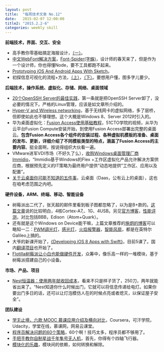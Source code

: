 ```yaml
---
layout: post
title:  "每周技术文章 No.12"
date:   2015-02-07 12:00:00
title2: "2015.2.2-6"
categories: weekly skill
---
```

**前端技术，界面、交互、安全**

* 高手教你零基础搞定海报设计，[（一）](http://www.uisdc.com/head-first-poster-design-1)。
* [中文WebFont解决方案](http://isux.tencent.com/font-spider.html)，[Font-Spider(字蛛)](http://font-spider.org/)，设计师的春天来了，但是作为一个设计师，你也得懂Node，要不工具都跑不起来。
* [Prototyping iOS And Android Apps With Sketch](http://www.smashingmagazine.com/2015/01/30/prototyping-ios-android-apps-sketch-freebie/)。
* 初探信息可视化的流程+方法，[（上）](http://www.uisdc.com/2015-trends-information-visualization-process-1)，[（下）](http://www.uisdc.com/2015-trends-information-visualization-process-2)。要想用户懂，图多字儿要少。

**后端技术，操作系统、虚拟化、存储、网络、桌面领域**

* [20个OpenSSH Server的最佳实践](http://blog.netoearth.com/html/201501/top-20-openssh-server-best-security-practices.htm)，第一条就是把OpenSSH Server卸了，没必要的情况下。严格的Linux管理，应该是如文章所介绍的。
* [Hyper-V and Wireless networking](http://blogs.msdn.com/b/virtual_pc_guy/archive/2015/02/02/hyper-v-and-wireless-networking.aspx)，基于无线网卡的虚拟网络，多了层桥，但即使如此也不够理想。这个大概是Windows 8、Server 2012时引入的。
* 华为桌面虚拟化：[Fusion Access使用基础教程](http://edu.51cto.com/index.php?do=lession&id=52463)，51CTO学院的视频，从华为云平台Fusion Compute安装开始，到使用Fusion Access部署出完整的桌面云。**包含Fusion Access各个组件的安装过程、各种虚拟机模板的准备、桌面的发布、更新，详细介绍了不同模板类型的特点，涵盖了Fusion Access的主要内容**。挺全面啊，按说得组织大伙看一遍。
* VMware进军VDI市场（不好久了么），[收购Windows桌面管理厂商Immidio](http://server.zdnet.com.cn/server/2015/0205/3045934.shtml)，“Immidio基于Windows的Flex +工作区虚拟化产品允许解决方案供应商，根据预先定义的IT策略为最终用户提供“动态地提供”工作区、应用以及配置”。
* [关于云桌面你可能不知道的五件事](http://server.zdnet.com.cn/server/2015/0203/3045713.shtml)，云桌面（Daas，公有云上的桌面），这也在咱考虑范围之内吧。

**硬件设备，ARM、终端、移动、智能设备**

* 树莓派出二代了，张天超的邮件里看到板子图都忽略了，以为是B+款的。[这篇文章](http://www.36kr.com/p/219380.html)说的比较明白，4核Cortex-A7,、1G、4USB。另见[官方博客](http://www.raspberrypi.org/raspberry-pi-2-on-sale/)，[性能评测](http://www.raspberrypi.org/benchmarking-raspberry-pi-2/)，对比包括BBB，Edison（Atom+Quark）。
* 还有就是这个Windows on Device能干嘛，上篇文章推荐的[施炯的博客](http://www.cnblogs.com/dearsj001/)可以略知一二：[PWM调光灯](http://www.cnblogs.com/dearsj001/p/WindowsOnDevice_1.html)，[感光灯](http://www.cnblogs.com/dearsj001/p/WindowsOnDevice_2.html)，[火焰报警器](http://www.cnblogs.com/dearsj001/p/WindowsOnDevice_3.html)，[智能风扇](http://www.cnblogs.com/dearsj001/p/WindowsOnDevice_4.html)，都是在英特尔Galileo上搞的。
* 大爷的新课开始了，[《Developing iOS 8 Apps with Swift》](https://itunes.apple.com/cn/course/developing-ios-8-apps-swift/id961180099)，目前5课了。国内[翻译项目](https://github.com/x140yu/Developing_iOS_8_Apps_With_Swift)也开始了。
* [Flotilla树莓派让小白也能做硬件开发](http://zhidx.com/p/7010.html)，众筹中，像乐高一样的一堆模块，基于树莓派搭建自己的小设备。

**市场、产品、项目**

* [Nest恒温器：使用两年就收回成本](http://www.leiphone.com/news/201502/Va5hFd6MzFAMPLOv.html)，看来不只是样子货了，250刀，两年就能省出来了。“Nest知道你什么时候出门，它就可以将信息传递给电灯。如果你要出门多日的话，还可以让灯泡模仿人在的时候点亮或者熄灭，以保证屋子安全”。

**团队建设**

* [学无止境，六款 MOOC 慕课应用介绍及横向对比](http://sspai.com/27966)，Coursera，可汗学院，Udacity，学堂在线，慕课网，网易云课堂。
* [程序员解决问题的60个策略](http://www.techug.com/60-problem-solving-strategies)，60个啊！技巧太多，程序员都不够用了。
* [手把手教你自制星战千年隼号无人机](http://www.leiphone.com/news/201502/samCfZDYCZUtGkFB.html)，首先，你得有个四轴飞行器。
* [模块化的乐趣](http://ifeve.com/fun-modules/)，模块间的依赖，如何转换和解除。

